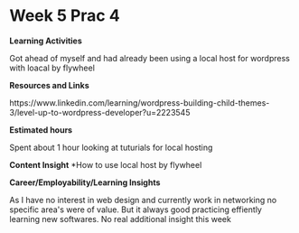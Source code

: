 <h1>Week 5 Prac 4</h1>

<b>Learning Activities</b>

<p>Got ahead of myself and had already been using a local host for wordpress with loacal by flywheel</p>

<b>Resources and Links</b>
<p>https://www.linkedin.com/learning/wordpress-building-child-themes-3/level-up-to-wordpress-developer?u=2223545</P>

<b>Estimated hours</b>
<p>Spent about 1 hour looking at tuturials for local hosting</P>

<b>Content Insight</b>
*How to use local host by flywheel

<b>Career/Employability/Learning Insights</b>
<p>As I have no interest in web design and currently work in networking no specific area's were of value. But it always good practicing effiently learning new softwares. No real additional insight this week</p>